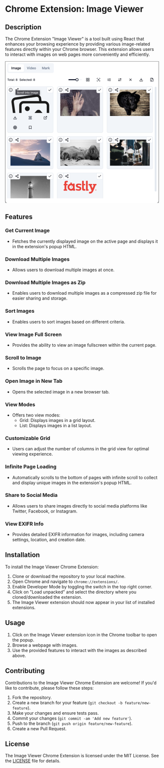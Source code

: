 # Chrome Extension: Image Viewer

## Description

The Chrome Extension "Image Viewer" is a tool built using React that enhances your browsing experience by providing various image-related features directly within your Chrome browser. This extension allows users to interact with images on web pages more conveniently and efficiently.

![alt text](https://github.com/nnthanh01061999/collect-image-chrome-extension/blob/main/app-image-1.png?raw=true)

## Features

### Get Current Image

-   Fetches the currently displayed image on the active page and displays it in the extension's popup HTML.

### Download Multiple Images

-   Allows users to download multiple images at once.

### Download Multiple Images as Zip

-   Enables users to download multiple images as a compressed zip file for easier sharing and storage.

### Sort Images

-   Enables users to sort images based on different criteria.

### View Image Full Screen

-   Provides the ability to view an image fullscreen within the current page.

### Scroll to Image

-   Scrolls the page to focus on a specific image.

### Open Image in New Tab

-   Opens the selected image in a new browser tab.

### View Modes

-   Offers two view modes:
    -   Grid: Displays images in a grid layout.
    -   List: Displays images in a list layout.

### Customizable Grid

-   Users can adjust the number of columns in the grid view for optimal viewing experience.

### Infinite Page Loading

-   Automatically scrolls to the bottom of pages with infinite scroll to collect and display unique images in the extension's popup HTML.

### Share to Social Media

-   Allows users to share images directly to social media platforms like Twitter, Facebook, or Instagram.

### View EXIFR Info

-   Provides detailed EXIFR information for images, including camera settings, location, and creation date.

## Installation

To install the Image Viewer Chrome Extension:

1. Clone or download the repository to your local machine.
2. Open Chrome and navigate to `chrome://extensions/`.
3. Enable Developer Mode by toggling the switch in the top right corner.
4. Click on "Load unpacked" and select the directory where you cloned/downloaded the extension.
5. The Image Viewer extension should now appear in your list of installed extensions.

## Usage

1. Click on the Image Viewer extension icon in the Chrome toolbar to open the popup.
2. Browse a webpage with images.
3. Use the provided features to interact with the images as described above.

## Contributing

Contributions to the Image Viewer Chrome Extension are welcome! If you'd like to contribute, please follow these steps:

1. Fork the repository.
2. Create a new branch for your feature (`git checkout -b feature/new-feature`).
3. Make your changes and ensure tests pass.
4. Commit your changes (`git commit -am 'Add new feature'`).
5. Push to the branch (`git push origin feature/new-feature`).
6. Create a new Pull Request.

## License

The Image Viewer Chrome Extension is licensed under the MIT License. See the [LICENSE](LICENSE) file for details.
